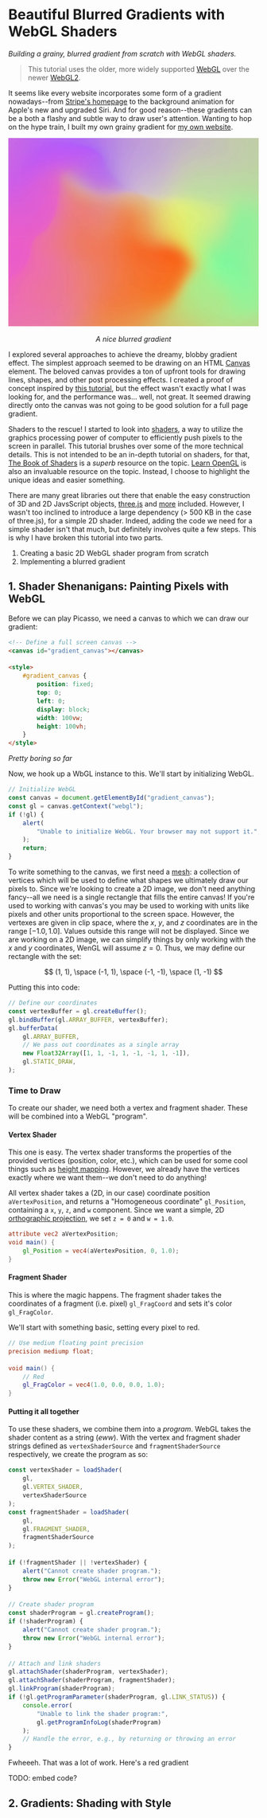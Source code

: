 # Beautiful Blurred Gradients with WebGL Shaders

_Building a grainy, blurred gradient from scratch with WebGL shaders._

> This tutorial uses the older, more widely supported [WebGL](https://caniuse.com/webgl) over the newer [WebGL2](https://caniuse.com/webgl2).

It seems like every website incorporates some form of a gradient nowadays--from [Stripe's homepage](https://web.archive.org/web/20241101005257/https://stripe.com/en-fi) to the background animation for Apple's new and upgraded Siri. And for good reason--these gradients can be a both a flashy and subtle way to draw user's attention. Wanting to hop on the hype train, I built my own grainy gradient for [my own website](https://www.daltonluce.com/).

![A Blurred Gradient](/articles/gradient/gradient.png)

_<p style="text-align: center;">A nice blurred gradient</p>_

I explored several approaches to achieve the dreamy, blobby gradient effect. The simplest approach seemed to be drawing on an HTML [Canvas](https://www.w3schools.com/html/html5_canvas.asp) element. The beloved canvas provides a ton of upfront tools for drawing lines, shapes, and other post processing effects. I created a proof of concept inspired by [this tutorial](https://www.youtube.com/watch?v=D6EiRSRhsbQ), but the effect wasn't exactly what I was looking for, and the performance was... well, not great. It seemed drawing directly onto the canvas was not going to be good solution for a full page gradient.

Shaders to the rescue! I started to look into [shaders](https://www.shadertoy.com/), a way to utilize the graphics processing power of computer to efficiently push pixels to the screen in parallel. This tutorial brushes over some of the more technical details. This is not intended to be an in-depth tutorial on shaders, for that, [The Book of Shaders](https://thebookofshaders.com/) is a _superb_ resource on the topic. [Learn OpenGL](https://learnopengl.com/) is also an invaluable resource on the topic. Instead, I choose to highlight the unique ideas and easier something.

There are many great libraries out there that enable the easy construction of 3D and 2D JavsScript objects, [three.js](https://threejs.org/) and [more](https://gist.github.com/dmnsgn/76878ba6903cf15789b712464875cfdc) included. However, I wasn't too inclined to introduce a large dependency (> 500 KB in the case of three.js), for a simple 2D shader. Indeed, adding the code we need for a simple shader isn't that much, but definitely involves quite a few steps. This is why I have broken this tutorial into two parts.

1. Creating a basic 2D WebGL shader program from scratch
2. Implementing a blurred gradient

## 1. Shader Shenanigans: Painting Pixels with WebGL

Before we can play Picasso, we need a canvas to which we can draw our gradient:

```html
<!-- Define a full screen canvas -->
<canvas id="gradient_canvas"></canvas>

<style>
    #gradient_canvas {
        position: fixed;
        top: 0;
        left: 0;
        display: block;
        width: 100vw;
        height: 100vh;
    }
</style>
```

<!-- ![](phoyo!) -->

_Pretty boring so far_

Now, we hook up a WbGL instance to this. We'll start by initializing WebGL. 

```ts
// Initialize WebGL
const canvas = document.getElementById("gradient_canvas");
const gl = canvas.getContext("webgl");
if (!gl) {
    alert(
        "Unable to initialize WebGL. Your browser may not support it.",
    );
    return;
}
```

To write something to the canvas, we first need a [mesh](https://bcalabs.org/subject/polygon-meshes-in-computer-graphics): a collection of vertices which will be used to define what shapes we ultimately draw our pixels to. Since we're looking to create a 2D image, we don't need anything fancy--all we need is a single rectangle that fills the entire canvas! If you're used to working with canvas's you may be used to working with units like pixels and other units proportional to the screen space. However, the vertexes are given in clip space, where the $x$, $y$, and $z$ coordinates are in the range $[-1.0, 1.0]$. Values outside this range will not be displayed. Since we are working on a 2D image, we can simplify things by only working with the $x$ and $y$ coordinates, WenGL will assume $z = 0$. Thus, we may define our rectangle with the set:

$$
(1, 1), \space (-1, 1), \space (-1, -1), \space (1, -1)
$$

Putting this into code:

```ts
// Define our coordinates
const vertexBuffer = gl.createBuffer();
gl.bindBuffer(gl.ARRAY_BUFFER, vertexBuffer);
gl.bufferData(
    gl.ARRAY_BUFFER,
    // We pass out coordinates as a single array
    new Float32Array([1, 1, -1, 1, -1, -1, 1, -1]),
    gl.STATIC_DRAW,
);
```

### Time to Draw

To create our shader, we need both a vertex and fragment shader. These will be combined into a WebGL "program".

#### Vertex Shader

This one is easy. The vertex shader transforms the properties of the provided vertices (position, color, etc.), which can be used for some cool things such as [height mapping](https://padrend.github.io/Tutorials/heightmap_shader). However, we already have the vertices exactly where we want them--we don't need to do anything!

All vertex shader takes a (2D, in our case) coordinate position `aVertexPosition`, and returns a "Homogeneous coordinate" `gl_Position`, containing a `x`, `y`, `z`, and `w` component. Since we want a simple, 2D [orthographic projection](https://en.wikipedia.org/wiki/Orthographic_projection), we set `z = 0` and `w = 1.0`.

```glsl
attribute vec2 aVertexPosition;
void main() {
    gl_Position = vec4(aVertexPosition, 0, 1.0);
}
```

#### Fragment Shader

This is where the magic happens. The fragment shader takes the coordinates of a fragment (i.e. pixel) `gl_FragCoord` and sets it's color `gl_FragColor`.

We'll start with something basic, setting every pixel to red.

```glsl
// Use medium floating point precision
precision mediump float;

void main() {
    // Red
    gl_FragColor = vec4(1.0, 0.0, 0.0, 1.0);
}
```

#### Putting it all together

To use these shaders, we combine them into a _program_. WebGL takes the shader content as a string (_eww_). With the vertex and fragment shader strings defined as `vertexShaderSource` and `fragmentShaderSource` respectively, we create the program as so:

```ts
const vertexShader = loadShader(
    gl,
    gl.VERTEX_SHADER,
    vertexShaderSource
);
const fragmentShader = loadShader(
    gl,
    gl.FRAGMENT_SHADER,
    fragmentShaderSource
);

if (!fragmentShader || !vertexShader) {
    alert("Cannot create shader program.");
    throw new Error("WebGL internal error");
}

// Create shader program
const shaderProgram = gl.createProgram();
if (!shaderProgram) {
    alert("Cannot create shader program.");
    throw new Error("WebGL internal error");
}

// Attach and link shaders
gl.attachShader(shaderProgram, vertexShader);
gl.attachShader(shaderProgram, fragmentShader);
gl.linkProgram(shaderProgram);
if (!gl.getProgramParameter(shaderProgram, gl.LINK_STATUS)) {
    console.error(
        "Unable to link the shader program:",
        gl.getProgramInfoLog(shaderProgram)
    );
    // Handle the error, e.g., by returning or throwing an error
}
```

Fwheeeh. That was a lot of work. Here's a red gradient

TODO: embed code?

## 2. Gradients: Shading with Style


